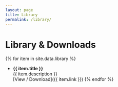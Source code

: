 ```yaml
---
layout: page
title: Library
permalink: /library/
---
```


# Library & Downloads

{% for item in site.data.library %}
- **{{ item.title }}**  
  {{ item.description }}  
  [View / Download]({{ item.link }})
{% endfor %}
